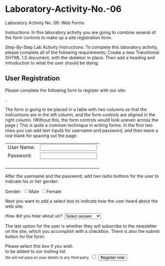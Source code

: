 # Laboratory-Activity-No.-06
Laboratory Activity No. 06: Web Forms


Instructions:
In this laboratory activity you are going to combine several of the form controls to make up a site registration form.

Step-By-Step Lab Activity Instructions:
To complete this laboratory activity, please complete all of the following requirements:
Create a new Transitional XHTML 1.0 document, with the skeleton in place. Then add a heading and introduction to what the user should be doing:
<?xml version="1.0" ?>
<!DOCTYPE html PUBLIC "-//W3C//DTD XHTML 1.0 Transitional//EN"
 "http://www.w3.org/TR/xhtml1/DTD/xhtml1-transitional.dtd">
<html xmlns="http://www.w3.org/1999/xhtml" lang="en" xml:lang="en"><head>
<head>
<title>Registration</title>
</head>
<body>
<h2>User Registration</h2>
<p>Please complete the following form to register with our site:</p>
</body>
</html>.


The form is going to be placed in a table with two columns so that the instructions are in the left column, and the form controls are aligned in the right column. (Without this, the form controls would look uneven across the page.) This is quite a common technique in writing forms. In the first two rows you can add text inputs for username and password, and then leave a row blank for spacing out the page:
<table>
<tr>
<td>User Name:</td>
<td><input type="text" name="txtUserName" size="20" /></td>
</tr>
<tr>
<td>Password:</td>
<td><input type="password" name="pwdPassword" size="20" /></td>
</tr>
<tr>
<td>&nbsp;</td>
<td>&nbsp;</td>
</tr>
</table> 


 After the username and the password, add two radio buttons for the user to indicate his or her gender:
<tr>
<td>Gender:</td>
<td><input type="radio" name="radSex" value="male" />Male</td>
</tr>
<tr>
<td></td>
<td><input type="radio" name="radSex" value="female" />Female</td>
</tr>
<tr><td>&nbsp;</td><td>&nbsp;</td></tr> 


Next you want to add a select box to indicate how the user heard about the web site: 
<tr>
<td>How did you hear about us?:</td>
<td>
<select name="selReferrer">
<option selected="selected" value="">Select answer</option>
<option value="website">Another website</option>
<option value="printAd">Magazine ad</option>
<option value="friend">From a friend</option>
<option value="other">Other</option>
</select>
</td>
</tr>
<tr><td>&nbsp;</td><td>&nbsp;</td></tr> 
 
 
 The last option for the user is whether they will subscribe to the newsletter on the site, which you accomplish with a checkbox. There is also the submit button for the form: 
<tr>
<td>Please select this box if you wish<br /> to be added to our mailing list
<br /><small>We will not pass on your details to any third
party.</small></td>
<td><input type="checkbox" name="chkMailingList" /></td>
</tr>
<tr>
<td></td>
<td><input type="submit" value="Register now" /></td>
</tr>
</table> 

